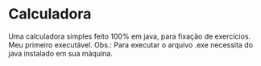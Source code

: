 # Calculadora
Uma calculadora simples feito 100% em java, para fixação de exercícios. Meu primeiro executável.
Obs.: Para executar o arquivo .exe necessita do java instalado em sua máquina.
